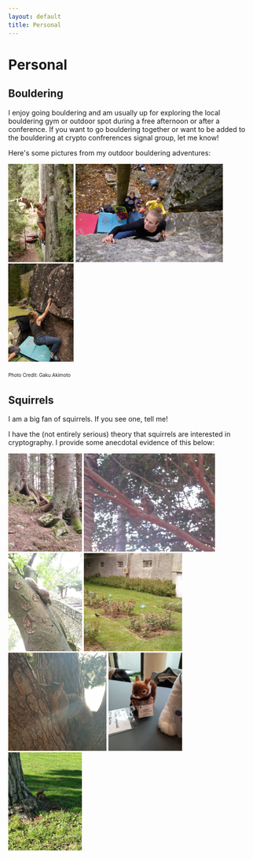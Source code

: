 ```yaml
---
layout: default
title: Personal
---
```


# Personal

## Bouldering
I enjoy going bouldering and am usually up for exploring the local bouldering gym or outdoor spot during a free afternoon or after a conference. If you want to go bouldering together or want to be added to the bouldering at crypto confrerences signal group, let me know! 

Here's some pictures from my outdoor bouldering adventures:


<img src="/images/blue-sky.jpg" title="Blue Sky is Mine in Magic Wood, Switzerland" alt="Blue Sky is Mine in Magic Wood, Switzerland" style="height: 200px"/>
<img src="/images/grellingen.jpg" title="Grellingen, Switzerland" alt="Grellingen, Switzerland" style="height: 200px"/>
<img src="/images/murg.jpg" title="See Sector in Murgtal, Switzerland" alt="See Sector in Murgtal, Switzerland" style="height: 200px"/>

<sup><sub>Photo Credit: Gaku Akimoto</sub></sup>

## Squirrels
I am a big fan of squirrels. If you see one, tell me!

I have the (not entirely serious) theory that squirrels are interested in cryptography. I provide some anecdotal evidence of this below:

<img src="/images/squirrel-trondheim.jpg" title="Squirrel in Trondheim, Location of Eurocrypt 2022" alt="Squirrel in Trondheim, Location of Eurocrypt 2022" style="height: 200px" />
<img src="/images/squirrel-crypto2022.jpg" title="Squirrel in Santa Barbara, Location of Crypto 2022" alt="Squirrel in Santa Barbara, Location of Crypto 2022" style="height: 200px" />
<img src="/images/squirrel-taipei.jpg" title="Squirrel in Taipei, Location of Asiacrypt 2022" alt="Squirrel in Taipei, Location of Asiacrypt 2022" style="height: 200px"/>
<img src="/images/squirrel-lyon.jpg" title="Squirrel in Lyon, Location of Eurocrypt 2023" alt="Squirrel in Lyon, Location of Eurocrypt 2023" style="height: 200px"/>
<img src="/images/squirrel-crypto2023.jpg" title="Squirrel in Santa Barbara, Location of Crypto 2023" alt="Squirrel in Santa Barbara, Location of Crypto 2023" style="height: 200px"/>
<img src="/images/squirrel-lossy.jpg" title="Lossy the Trapdoor Squirrel at Eurocrypt 2024 in Zurich" alt="Lossy the Trapdoor Squirrel at Eurocrypt 2024" style="height: 200px"/>
<img src="/images/squirrel-crypto2024.jpg" title="Squirrel in Santa Barbara, Location of Crypto 2024" alt="Squirrel in Santa Barbara, Location of Crypto 2024" style="height: 200px" />




